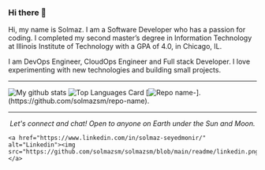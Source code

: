 ### Hi there 👋
Hi, my name is Solmaz. I am a Software Developer who has a passion for coding. I completed my second master’s degree in Information Technology at Illinois Institute of Technology with a GPA of 4.0, in Chicago, IL.

I am DevOps Engineer, CloudOps Engineer and Full stack Developer. I love experimenting with new technologies and building small projects.

<hr>

![My github stats](https://github-readme-stats.vercel.app/api?username=solmazsm&show_icons=true)
![Top Languages Card](https://github-readme-stats.vercel.app/api/top-langs/?username=solmazsm&layout=compact)
[![Repo name](https://github-readme-stats.vercel.app/api/pin/?username=solmazsm&repo=repo-name&show_owner=true.)-].(https://github.com/solmazsm/repo-name).

<hr>
<p align="center">
  <i>Let's connect and chat! Open to anyone on Earth under the Sun and Moon.</i>
<p align="center">
   
    <a href="https://www.linkedin.com/in/solmaz-seyedmonir/" alt="Linkedin"><img src="https://github.com/solmazsm/solmazsm/blob/main/readme/linkedin.png"></a>
    
</p>
  
</p>

<!--
**solmazsm/solmazsm** is a ✨ _special_ ✨ repository because its `README.md` (this file) appears on your GitHub profile.

Here are some ideas to get you started:

- 🔭 I’m currently working on ...
- 🌱 I’m currently learning ...
- 👯 I’m looking to collaborate on ...
- 🤔 I’m looking for help with ...
- 💬 Ask me about ...
- 📫 How to reach me: ...
- 😄 Pronouns: ...
- ⚡ Fun fact: ...
-->


